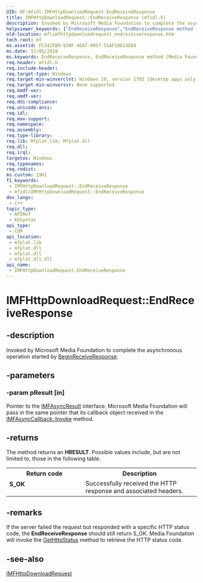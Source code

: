 ```yaml
---
UID: NF:mfidl.IMFHttpDownloadRequest.EndReceiveResponse
title: IMFHttpDownloadRequest::EndReceiveResponse (mfidl.h)
description: Invoked by Microsoft Media Foundation to complete the asynchronous operation started by BeginReceiveResponse.
helpviewer_keywords: ["EndReceiveResponse","EndReceiveResponse method [Media Foundation]","EndReceiveResponse method [Media Foundation]","IMFHttpDownloadRequest interface","IMFHttpDownloadRequest interface [Media Foundation]","EndReceiveResponse method","IMFHttpDownloadRequest.EndReceiveResponse","IMFHttpDownloadRequest::EndReceiveResponse","mf.imfhttpdownloadrequest_endreceiveresponse","mfidl/IMFHttpDownloadRequest::EndReceiveResponse"]
old-location: mf\imfhttpdownloadrequest_endreceiveresponse.htm
tech.root: mf
ms.assetid: FC342FB9-930F-4EA7-9057-51AF10D13ED9
ms.date: 12/05/2018
ms.keywords: EndReceiveResponse, EndReceiveResponse method [Media Foundation], EndReceiveResponse method [Media Foundation],IMFHttpDownloadRequest interface, IMFHttpDownloadRequest interface [Media Foundation],EndReceiveResponse method, IMFHttpDownloadRequest.EndReceiveResponse, IMFHttpDownloadRequest::EndReceiveResponse, mf.imfhttpdownloadrequest_endreceiveresponse, mfidl/IMFHttpDownloadRequest::EndReceiveResponse
req.header: mfidl.h
req.include-header: 
req.target-type: Windows
req.target-min-winverclnt: Windows 10, version 1703 [desktop apps only]
req.target-min-winversvr: None supported
req.kmdf-ver: 
req.umdf-ver: 
req.ddi-compliance: 
req.unicode-ansi: 
req.idl: 
req.max-support: 
req.namespace: 
req.assembly: 
req.type-library: 
req.lib: Mfplat.lib; Mfplat.dll
req.dll: 
req.irql: 
targetos: Windows
req.typenames: 
req.redist: 
ms.custom: 19H1
f1_keywords:
 - IMFHttpDownloadRequest::EndReceiveResponse
 - mfidl/IMFHttpDownloadRequest::EndReceiveResponse
dev_langs:
 - c++
topic_type:
 - APIRef
 - kbSyntax
api_type:
 - COM
api_location:
 - mfplat.lib
 - mfplat.dll
 - mfplat.dll
 - mfplat.dll.dll
api_name:
 - IMFHttpDownloadRequest.EndReceiveResponse
---
```


# IMFHttpDownloadRequest::EndReceiveResponse


## -description

Invoked by Microsoft Media Foundation to complete the asynchronous operation started by <a href="https://docs.microsoft.com/windows/desktop/api/mfidl/nf-mfidl-imfhttpdownloadrequest-beginreceiveresponse">BeginReceiveResponse</a>.

## -parameters

### -param pResult [in]

Pointer to the <a href="https://docs.microsoft.com/windows/desktop/api/mfobjects/nn-mfobjects-imfasyncresult">IMFAsyncResult</a> interface. Microsoft Media Foundation will pass in the same pointer that its callback object received in the <a href="https://docs.microsoft.com/windows/desktop/api/mfobjects/nf-mfobjects-imfasynccallback-invoke">IMFAsyncCallback::Invoke</a> method.

## -returns

The method returns an <b>HRESULT</b>. Possible values include, but are not limited to, those in the following table.
          

<table>
<tr>
<th>Return code</th>
<th>Description</th>
</tr>
<tr>
<td width="40%">
<dl>
<dt><b>S_OK</b></dt>
</dl>
</td>
<td width="60%">
Successfully received the HTTP response and associated headers.

</td>
</tr>
</table>

## -remarks

If the server failed the request but responded with a specific HTTP status code, the <b>EndReceiveResponse</b> should still return S_OK. Media Foundation will invoke the <a href="https://docs.microsoft.com/windows/desktop/api/mfidl/nf-mfidl-imfhttpdownloadrequest-gethttpstatus">GetHttpStatus</a> method to retrieve the HTTP status code.

## -see-also

<a href="https://docs.microsoft.com/windows/desktop/api/mfidl/nn-mfidl-imfhttpdownloadrequest">IMFHttpDownloadRequest</a>


